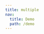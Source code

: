 ```yaml
---
title: multiple
nav:
  title: Demo
  path: /demo
---
```



<code src="../examples/multiple.tsx"></code>
